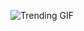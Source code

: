 ![Trending GIF](https://media0.giphy.com/media/v1.Y2lkPThiYjIxNzcyZzgzdDhpMDE0ZTlzd2QyNnU0bXJuZXcwb2p6NjB2Y25vdWN2c2JsbSZlcD12MV9naWZzX3NlYXJjaCZjdD1n/CTX0ivSQbI78A/giphy.gif)
